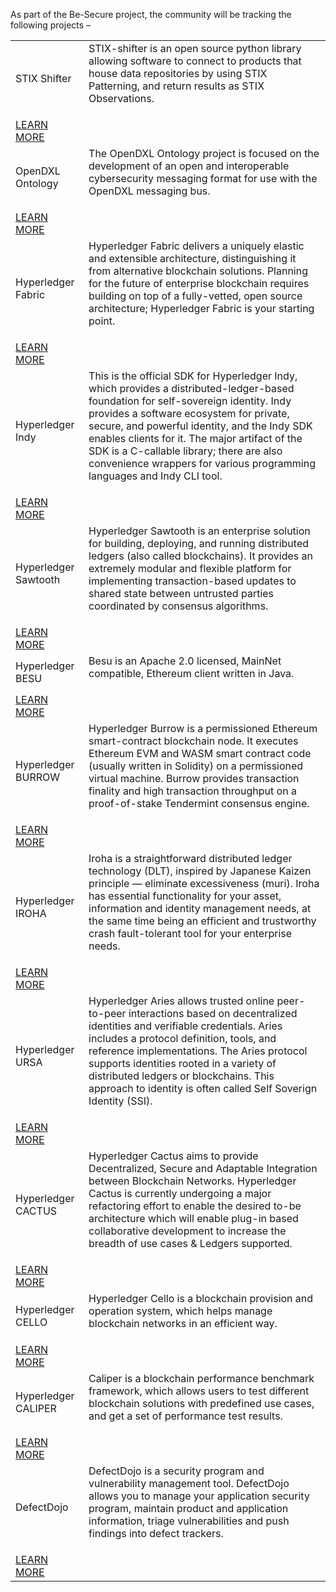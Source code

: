 
As part of the Be-Secure project, the community will be tracking the following projects –


<table>

<tr><td>STIX Shifter</td>
<td>STIX-shifter is an open source python library allowing software to connect to products that house data repositories by using STIX Patterning, and return results as STIX Observations. <br><p></td></tr><td style="border : none ;"> <a href="https://github.com/OpenSCAP/openscap "><right>LEARN MORE</right> <a> </td>


<tr><td>OpenDXL Ontology</td>
<td>The OpenDXL Ontology project is focused on the development of an open and interoperable cybersecurity messaging format for use with the OpenDXL messaging bus. <br><p></td></tr><td style="border : none ;"> <a href="https://github.com/Be-Secure/opendxl-ontology "><right>LEARN MORE</right> <a> </td>


<tr><td>Hyperledger Fabric</td>
<td>Hyperledger Fabric delivers a uniquely elastic and extensible architecture, distinguishing it from alternative blockchain solutions. Planning for the future of enterprise blockchain requires building on top of a fully-vetted, open source architecture; Hyperledger Fabric is your starting point.
 <br><p></td></tr><td style="border : none ;"> <a href="https://github.com/Be-Secure/fabric "><right>LEARN MORE</right> <a> </td>


<tr><td>Hyperledger Indy</td>
<td>This is the official SDK for Hyperledger Indy, which provides a distributed-ledger-based foundation for self-sovereign identity. Indy provides a software ecosystem for private, secure, and powerful identity, and the Indy SDK enables clients for it. The major artifact of the SDK is a C-callable library; there are also convenience wrappers for various programming languages and Indy CLI tool.
 <br><p></td></tr><td style="border : none ;"> <a href="https://github.com/Be-Secure/indy-sdk "><right>LEARN MORE</right> <a> </td>


<tr><td>Hyperledger Sawtooth</td>
<td>Hyperledger Sawtooth is an enterprise solution for building, deploying, and running distributed ledgers (also called blockchains). It provides an extremely modular and flexible platform for implementing transaction-based updates to shared state between untrusted parties coordinated by consensus algorithms.
 <br><p></td></tr><td style="border : none ;"> <a href="https://github.com/Be-Secure/sawtooth-core "><right>LEARN MORE</right> <a> </td>

 <tr><td>Hyperledger BESU</td>
<td>Besu is an Apache 2.0 licensed, MainNet compatible, Ethereum client written in Java.
 <br><p></td></tr><td style="border : none ;"> <a href="https://github.com/Be-Secure/besu"><right>LEARN MORE</right> <a> </td>

 <tr><td>Hyperledger BURROW</td>
<td>Hyperledger Burrow is a permissioned Ethereum smart-contract blockchain node. It executes Ethereum EVM and WASM smart contract code (usually written in Solidity) on a permissioned virtual machine. Burrow provides transaction finality and high transaction throughput on a proof-of-stake Tendermint consensus engine.
 <br><p></td></tr><td style="border : none ;"> <a href="https://github.com/Be-Secure/burrow"><right>LEARN MORE</right> <a> </td>

  <tr><td>Hyperledger IROHA</td>
<td>Iroha is a straightforward distributed ledger technology (DLT), inspired by Japanese Kaizen principle — eliminate excessiveness (muri). Iroha has essential functionality for your asset, information and identity management needs, at the same time being an efficient and trustworthy crash fault-tolerant tool for your enterprise needs.
 <br><p></td></tr><td style="border : none ;"> <a href="https://github.com/Be-Secure/iroha"><right>LEARN MORE</right> <a> </td>

  <tr><td>Hyperledger URSA</td>
<td>Hyperledger Aries allows trusted online peer-to-peer interactions based on decentralized identities and verifiable credentials. Aries includes a protocol definition, tools, and reference implementations. The Aries protocol supports identities rooted in a variety of distributed ledgers or blockchains. This approach to identity is often called Self Soverign Identity (SSI).
 <br><p></td></tr><td style="border : none ;"> <a href="https://github.com/Be-Secure/aries"><right>LEARN MORE</right> <a> </td>

  <tr><td>Hyperledger CACTUS</td>
<td>Hyperledger Cactus aims to provide Decentralized, Secure and Adaptable Integration between Blockchain Networks. Hyperledger Cactus is currently undergoing a major refactoring effort to enable the desired to-be architecture which will enable plug-in based collaborative development to increase the breadth of use cases & Ledgers supported.
 <br><p></td></tr><td style="border : none ;"> <a href="https://github.com/Be-Secure/cactus"><right>LEARN MORE</right> <a> </td>

 <tr><td>Hyperledger CELLO</td>
<td>Hyperledger Cello is a blockchain provision and operation system, which helps manage blockchain networks in an efficient way.
 <br><p></td></tr><td style="border : none ;"> <a href="https://github.com/Be-Secure/cello"><right>LEARN MORE</right> <a> </td>

  <tr><td>Hyperledger CALIPER</td>
<td>Caliper is a blockchain performance benchmark framework, which allows users to test different blockchain solutions with predefined use cases, and get a set of performance test results.
 <br><p></td></tr><td style="border : none ;"> <a href="https://github.com/Be-Secure/caliper"><right>LEARN MORE</right> <a> </td>

  <tr><td>DefectDojo</td>
<td>DefectDojo is a security program and vulnerability management tool. DefectDojo allows you to manage your application security program, maintain product and application information, triage vulnerabilities and push findings into defect trackers.
 <br><p></td></tr><td style="border : none ;"> <a href="https://github.com/Be-Secure/django-DefectDojo"><right>LEARN MORE</right> <a> </td>

</table>